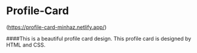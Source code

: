 # Profile-Card
(https://profile-card-minhaz.netlify.app/)

####This is a beautiful profile card design. This profile card is designed by HTML and CSS.
